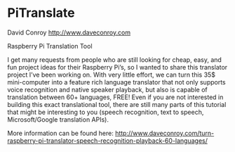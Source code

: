 PiTranslate
===========

David Conroy
http://www.daveconroy.com

Raspberry Pi Translation Tool

I get many requests from people who are still looking for cheap, easy, and fun project ideas for their Raspberry Pi’s, so I wanted to share this translator project I’ve been working on. With very little effort, we can turn this 35$ mini-computer into a feature rich language translator that not only supports voice recognition and native speaker playback, but also is capable of translation between 60+ languages, FREE! Even if you are not interested in building this exact translational tool, there are still many parts of this tutorial that might be interesting to you (speech recognition, text to speech, Microsoft/Google translation APIs). 

More information can be found here:
http://www.daveconroy.com/turn-raspberry-pi-translator-speech-recognition-playback-60-languages/
